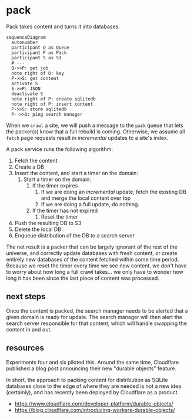 # pack

Pack takes content and turns it into databases.

```mermaid
sequenceDiagram
  autonumber
  participant Q as Queue
  participant P as Pack
  participant S as S3
  # ---
  Q->>P: get job
  note right of Q: key 
  P->>S: get content
  activate S
  S->>P: JSON
  deactivate S
  note right of P: create sqlitedb
  note right of P: insert content
  P->>S: store sqlitedb
  P-->>Q: ping search manager
```

When we `crawl` a site, we will push a message to the `pack` queue that lets the packer(s) know that a full rebuild is coming. Otherwise, we assume all `fetch` page requests result in *incremental* updates to a site's index.

A pack service runs the following algorithm:

1. Fetch the content
2. Create a DB
3. Insert the content, and start a timer on the domain:
   1. Start a timer on the domain:
      1. If the timer expires
         1. If we are doing an *incremental* update, fetch the existing DB and merge the local content over top
         2. If we are doing a full update, do nothing.
      2. If the timer has not expired
         1. Reset the timer
4. Push the resulting DB to S3
5. Delete the local DB
6. Enqueue distribution of the DB to a search server

The net result is a packer that can be largely ignorant of the rest of the universe, and correctly update databases with fresh content, or create entirely new databases of the content fetched within some time period. Because we reset the timer every time we see new content, we don't have to worry about how long a full crawl takes... we only have to wonder how long it has been since the last piece of content was processed.

## next steps

Once the content is packed, the search manager needs to be alerted that a given domain is ready for update. The search manager will then alert the search server responsible for that content, which will handle swapping the content in and out.

## resources

Experiments four and six piloted this. Around the same time, Cloudflare published a blog post announcing their new "durable objects" feature.

In short, the approach to packing content for distribution as SQLite databases close to the edge of where they are needed is not a new idea (certainly), and has recently been deployed by Cloudflare as a product.

* https://www.cloudflare.com/developer-platform/durable-objects/
* https://blog.cloudflare.com/introducing-workers-durable-objects/
